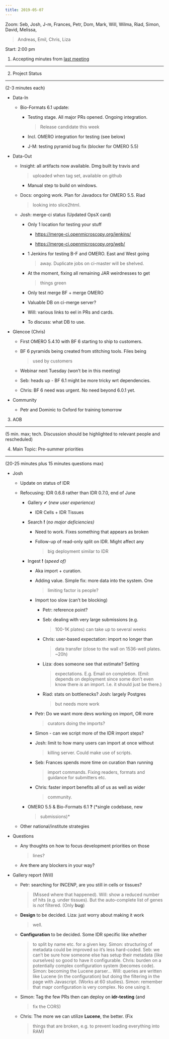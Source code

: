 ```yaml
---
title: 2019-05-07
---
```


Zoom: Seb, Josh, J-m, Frances, Petr, Dom, Mark, Will, Wilma, Riad,
Simon, David, Melissa,

> Andreas, Emil, Chris, Liza

Start: 2:00 pm

1. Accepting minutes from [<u>last meeting</u>](https://docs.google.com/document/d/1-nAi33GaEswtSWpNIROxOcqZ2OSewSpQ7vJTJIR-2No/edit#heading=h.33u25cyvk5w9)
------------------------------------------------------------------------------------------------------------------------------------------------------------

2. Project Status
-----------------

(2-3 minutes each)

-   Data-In

    -   Bio-Formats 6.1 update:

        -   Testing stage. All major PRs opened. Ongoing integration.
            > Release candidate this week

        -   Incl. OMERO integration for testing (see below)

        -   J-M: testing pyramid bug fix (blocker for OMERO 5.5)

-   Data-Out

    -   Insight: all artifacts now available. Dmg built by travis and
        > uploaded when tag set, available on github

        -   Manual step to build on windows.

    -   Docs: ongoing work. Plan for Javadocs for OMERO 5.5. Riad
        > looking into slice2html.

    -   Josh: merge-ci status (Updated OpsX card)

        -   Only 1 location for testing your stuff

            -   [<u>https://merge-ci.openmicroscopy.org/jenkins/</u>](https://merge-ci.openmicroscopy.org/jenkins/)

            -   [<u>https://merge-ci.openmicroscopy.org/web/</u>](https://merge-ci.openmicroscopy.org/web/)

        -   1 Jenkins for testing B-F and OMERO. East and West going
            > away. Duplicate jobs on ci-master will be shelved.

        -   At the moment, fixing all remaining JAR weirdnesses to get
            > things green

        -   Only test merge BF + merge OMERO

        -   Valuable DB on ci-merge server?

        -   Will: various links to eel in PRs and cards.

        -   To discuss: what DB to use.


-   Glencoe (Chris)

    -   First OMERO 5.4.10 with BF 6 starting to ship to customers.

    -   BF 6 pyramids being created from stitching tools. Files being
        > used by customers

    -   Webinar next Tuesday (won’t be in this meeting)

    -   Seb: heads up - BF 6.1 might be more tricky wrt dependencies.

    -   Chris: BF 6 need was urgent. No need beyond 6.0.1 yet.

-   Community

    -   Petr and Dominic to Oxford for training tomorrow

3. AOB
------

(5 min. max; tech. Discussion should be highlighted to relevant people
and rescheduled)

4. Main Topic: Pre-summer priorities
------------------------------------

(20-25 minutes plus 15 minutes questions max)

-   Josh

    -   Update on status of IDR

    -   Refocusing: IDR 0.6.8 rather than IDR 0.7.0, end of June

        -   Gallery ✔ (*new user experience)*

            -   IDR Cells + IDR Tissues

        -   Search **!** (*no major deficiencies)*

            -   Need to work. Fixes something that appears as broken

            -   Follow-up of read-only split on IDR. Might affect any
                > big deployment similar to IDR

        -   Ingest **!** (*speed of)*

            -   Aka import + curation.

            -   Adding value. Simple fix: more data into the system. One
                > limiting factor is people?

            -   Import too slow (can’t be blocking)

                -   Petr: reference point?

                -   Seb: dealing with very large submissions (e.g.
                    > 100-1K plates) can take up to several weeks

                -   Chris: user-based expectation: import no longer than
                    > data transfer (close to the wall on 1536-well
                    > plates. \~20h)

                -   Liza: does someone see that estimate? Setting
                    > expectations. E.g. Email on completion. (Emil:
                    > depends on deployment since some don’t even know
                    > there *is* an import. I.e. it should just be
                    > there.)

                -   Riad: stats on bottlenecks? Josh: largely Postgres
                    > but needs more work

            -   Petr: Do we want more devs working on import, OR more
                > curators doing the imports?

            -   Simon - can we script more of the IDR import steps?

            -   Josh: limit to how many users can import at once without
                > killing server. Could make use of scripts.

            -   Seb: Frances spends more time on curation than running
                > import commands. Fixing readers, formats and guidance
                > for submitters etc.

            -   Chris: faster import benefits all of us as well as wider
                > community.

        -   OMERO 5.5 & Bio-Formats 6.1 **?** (*single codebase, new
            > submissions)*

    -   Other national/institute strategies

-   Questions

    -   Any thoughts on how to focus development priorities on those
        > lines?

    -   Are there any blockers in your way?

-   Gallery report (Will)

    -   Petr: searching for INCENP, are you still in cells or tissues?
        > (Missed where that happened). Will: show a reduced number of
        > hits (e.g. under tissues). But the auto-complete list of genes
        > is *not* filtered. (Only **bug**)

    -   **Design** to be decided. Liza: just worry about making it work
        > well.

    -   **Configuration** to be decided. Some IDR specific like whether
        > to split by name etc. for a given key. Simon: structuring of
        > metadata could be improved so it’s less hard-coded. Seb: we
        > can’t be sure how someone else has setup their metadata (like
        > ourselves) so good to have it configurable. Chris: burden on a
        > potentially complex configuration system (becomes code).
        > Simon: becoming the Lucene parser… Will: queries are written
        > like Lucene (in the configuration) but doing the filtering in
        > the page with Javascript. (Works at 60 studies). Simon:
        > remember that mapr configuration is very complex. No one using
        > it.

    -   Simon: Tag the few PRs then can deploy on **idr-testing** (and
        > fix the CORS)

    -   Chris: The more we can utilize **Lucene**, the better. (Fix
        > things that are broken, e.g. to prevent loading everything
        > into RAM)

